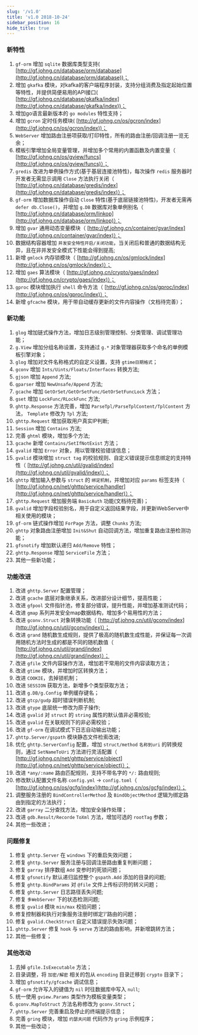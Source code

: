 ```yaml
---
slug: '/v1.0'
title: 'v1.0 2018-10-24'
sidebar_position: 16
hide_title: true
---
```


### 新特性

01. `gf-orm` 增加 `sqlite` 数据库类型支持( [http://gf.johng.cn/database/orm/database](http://gf.johng.cn/database/orm/database))；
02. 增加 `gkafka` 模块，对kafka的客户端程序封装，支持分组消费及指定起始位置等特性，并提供简便易用的API接口( [http://gf.johng.cn/database/gkafka/index](http://gf.johng.cn/database/gkafka/index))；
03. 增加go语言最新版本的 `go modules` 特性支持；
04. 增加 `gcron` 定时任务模块( [http://gf.johng.cn/os/gcron/index](http://gf.johng.cn/os/gcron/index))；
05. `WebServer` 增加路由注册项获取/打印特性，所有的路由注册/回调注册一览无余；
06. 模板引擎增加全局变量管理，并增加多个常用的内置函数及内置变量（ [http://gf.johng.cn/os/gview/funcs](http://gf.johng.cn/os/gview/funcs)）；
07. `gredis` 改进为单例操作方式(基于基层连接池特性)，每次操作 `redis` 服务器时开发者无需显示调用 `Close` 方法执行关闭（ [http://gf.johng.cn/database/gredis/index](http://gf.johng.cn/database/gredis/index)）；
08. `gf-orm` 增加数据库操作自动 `Close` 特性(基于底层链接池特性)，开发者无需再 `defer db.Close()`，并增加 `g.DB` 数据库对象单例别名（ [http://gf.johng.cn/database/orm/linkop](http://gf.johng.cn/database/orm/linkop)）；
09. 增加 `gvar` 通用动态变量模块（ [http://gf.johng.cn/container/gvar/index](http://gf.johng.cn/container/gvar/index)）；
10. 数据结构容器增加 `并发安全特性开启/关闭功能`，当关闭后和普通的数据结构无异，且在非并发安全模式下性能会得到提高;
11. 新增 `gmlock` 内存锁模块（ [http://gf.johng.cn/os/gmlock/index](http://gf.johng.cn/os/gmlock/index)）；
12. 增加 `gaes` 算法模块（ [http://gf.johng.cn/crypto/gaes/index](http://gf.johng.cn/crypto/gaes/index)）；
13. `gproc` 模块增加执行 `shell` 命令方法（ [http://gf.johng.cn/os/gproc/index](http://gf.johng.cn/os/gproc/index)）；
14. 新增 `gfcache` 模块，用于带自动缓存更新的文件内容操作（文档待完善）；

### 新功能

01. `glog` 增加链式操作方法，增加日志级别管理控制、分类管理、调试管理功能；
02. `g.View` 增加分组名称设置，支持通过 `g.*` 对象管理器获取多个命名的单例模板引擎对象；
03. `glog` 增加对文件名称格式的自定义设置，支持 `gtime日期格式`；
04. `gconv` 增加 `Ints/Uints/Floats/Interfaces` 转换方法;
05. `gjson` 增加 `Append` 方法;
06. `gparser` 增加 `NewUnsafe/Append` 方法;
07. `gcache` 增加 `GetOrSet/GetOrSetFunc/GetOrSetFuncLock` 方法；
08. `gset` 增加 `LockFunc/RLockFunc` 方法;
09. `ghttp.Response` 方法完善，增加 `ParseTpl/ParseTplContent/TplContent` 方法， `Template` 修改为 `Tpl` 方法;
10. `ghttp.Request` 增加获取用户真实IP判断;
11. `Session` 增加 `Contains` 方法;
12. 完善 `ghtml` 模块，增加多个方法;
13. `gcache` 新增 `Contains/SetIfNotExist` 方法；
14. `gvalid` 增加 `Error` 对象，用以管理校验错误信息；
15. `gvalid` 模块增加 `struct tag` 的校验规则、自定义错误提示信息绑定的支持特性（ [http://gf.johng.cn/util/gvalid/index](http://gf.johng.cn/util/gvalid/index)）；
16. `ghttp` 增加输入参数与 `struct` 的 `绑定机制`，并增加对应 `params` 标签支持（ [http://gf.johng.cn/net/ghttp/service/handler](http://gf.johng.cn/net/ghttp/service/handler)）；
17. `ghttp.Request` 增加服务端 `BasicAuth` 功能(文档待完善)；
18. `gvalid` 增加字段校验别名，用于自定义返回结果字段，并更新WebServer中相关使用的模块；
19. `gf-orm` 链式操作增加 `ForPage` 方法，调整 `Chunks` 方法;
20. `ghttp` 对象路由注册增加 `Init&Shut` 自动回调方法，增加重复路由注册检测功能；
21. `gfsnotify` 增加默认递归 `Add/Remove` 特性；
22. `ghttp.Response` 增加 `ServiceFile` 方法；
23. 其他一些新功能；

### 功能改进

01. 改进 `ghttp.Server` 配置管理；
02. 改进 `gcache` 底层对象继承关系，改进部分设计细节，提高性能；
03. 改进 `gfpool` 文件指针池，修复部分错误，提升性能，并增加基准测试代码；
04. 改进 `gmap` 系列并发安全map数据结构，增加多个易用性的方法；
05. 改进 `gconv.Struct` 对象转换功能（ [http://gf.johng.cn/util/gconv/index](http://gf.johng.cn/util/gconv/index)）；
06. 改进 `grand` 随机数生成规则，提供了极高的随机数生成性能，并保证每一次调用随机方法时生成的都是不同的随机数值（ [http://gf.johng.cn/util/grand/index](http://gf.johng.cn/util/grand/index)）；
07. 改进 `gfile` 文件内容操作方法，增加若干常用的文件内容读取方法；
08. 改进 `gtime` 模块，并增加时区转换方法；
09. 改进 `COOKIE`，去掉锁机制；
10. 改进 `SESSION` 获取方法，新增多个类型获取方法；
11. 改进 `g.DB/g.Config` 单例缓存键名；
12. 改进 `gtcp/gudp` 超时错误判断机制;
13. 改进 `gtype` 底层统一修改为原子操作;
14. 改进 `gvalid` 对 `struct` 的 `string` 属性的默认值非必需校验;
15. 改进 `gvalid` 在关联规则下的非必需校验；
16. 改进 `gf-orm` 在调试模式下日志自动输出功能；
17. `ghttp.Server/gspath` 模块静态文件检索改进;
18. 优化 `ghttp.ServerConfig` 配置，增加 `struct/method` `名称到uri` 的转换规则，通过 `SetNameToUri` 方法进行灵活配置（ [http://gf.johng.cn/net/ghttp/service/object](http://gf.johng.cn/net/ghttp/service/object)）；
19. 改进 `*any/:name` 路由匹配规则，支持不带名字的 `*/:` 路由规则;
20. 修改默认配置文件名称 `config.yml` -\> `config.toml`（ [http://gf.johng.cn/os/gcfg/index](http://gf.johng.cn/os/gcfg/index)）；
21. 调整服务注册的 `BindControllerMethod` 及 `BindObjectMethod` 逻辑为绑定路由到指定的方法执行；
22. 改进 `garray` 二分查找方法，增加安全操作处理；
23. 改进 `gdb.Result/Recorde` `ToXml` 方法，增加可选的 `rootTag` 参数；
24. 其他一些改进；

### 问题修复

01. 修复 `ghttp.Server` 在 `windows` 下的重启失效问题；
02. 修复 `ghttp.Server` 服务注册与回调注册路由重复判断问题；
03. 修复 `garray` 排序数组 `Add` 变参时的死锁问题；
04. 修复 `gfsnotify` 默认递归监控整个 `gspath.Add` 添加的目录的问题;
05. 修复 `ghttp.BindParams` 对 `@file` 文件上传标识符的转义问题；
06. 修复 `ghttp.Server` 日志路径丢失问题;
07. 修复 `多WebServer` 下的状态检测问题;
08. 修复 `gvalid` 模块 `min/max` 校验问题；
09. 修复控制器和执行对象服务注册时绑定’/‘路由的问题；
10. 修复 `gvalid.CheckStruct` 自定义错误提示失效问题；
11. `ghttp.Server` 修复 `hook` 与 `serve` 方法的路由影响，并新增跳转方法；
12. 其他一些修复；

### 其他改动

1. 去掉 `gfile.IsExecutable` 方法；
2. 目录调整，将 `加密/解密` 相关的包从 `encoding` 目录迁移到 `crypto` 目录下；
3. 增加 `gfsnotify/gfcache` 调试信息；
4. `gf-orm` 允许写入的键值为 `nil` 时往数据库中写入 `null`;
5. 统一使用 `gview.Params` 类型作为模板变量类型；
6. `gconv.MapToStruct` 方法名称修改为 `gconv.Struct`；
7. `ghttp.Server` 完善重启及停止的终端提示信息；
8. 完善 `gring` 模块，增加 `约瑟夫问题` 代码作为 `gring` 示例程序；
9. 其他一些改动；